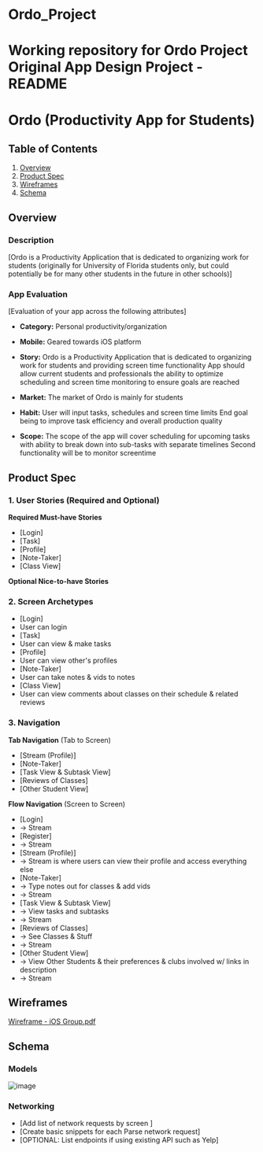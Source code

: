 # Ordo_Project
Working repository for Ordo Project
Original App Design Project - README
===

# Ordo (Productivity App for Students)

## Table of Contents
1. [Overview](#Overview)
1. [Product Spec](#Product-Spec)
1. [Wireframes](#Wireframes)
2. [Schema](#Schema)

## Overview
### Description
[Ordo is a Productivity Application that is dedicated to organizing work for students (originally for University of Florida students only, but could potentially be for many other students in the future in other schools)]

### App Evaluation
[Evaluation of your app across the following attributes]
- **Category:** Personal productivity/organization
- **Mobile:** Geared towards iOS platform
- **Story:** Ordo is a Productivity Application that is dedicated to organizing work for students and providing screen time functionality
             App should allow current students and professionals the ability to optimize scheduling and screen time monitoring to ensure goals are reached

- **Market:** The market of Ordo is mainly for students
- **Habit:** User will input tasks, schedules and screen time limits 
             End goal being to improve task efficiency and overall production quality

- **Scope:** The scope of the app will cover scheduling for upcoming tasks with ability to break down into sub-tasks with separate timelines
             Second functionality will be to monitor screentime


## Product Spec

### 1. User Stories (Required and Optional)

**Required Must-have Stories**

* [Login]
* [Task]
* [Profile]
* [Note-Taker]
* [Class View]

**Optional Nice-to-have Stories**

### 2. Screen Archetypes

* [Login]
* User can login
* [Task]
* User can view & make tasks
* [Profile]
* User can view other's profiles
* [Note-Taker]
* User can take notes & vids to notes
* [Class View]
* User can view comments about classes on their schedule & related reviews

### 3. Navigation

**Tab Navigation** (Tab to Screen)

* [Stream (Profile)]
* [Note-Taker]
* [Task View & Subtask View]
* [Reviews of Classes]
* [Other Student View]

**Flow Navigation** (Screen to Screen)

* [Login]
* -> Stream
* [Register]
* -> Stream
* [Stream (Profile)]
* -> Stream is where users can view their profile and access everything else
* [Note-Taker]
* -> Type notes out for classes & add vids
* -> Stream
* [Task View & Subtask View]
* -> View tasks and subtasks
* -> Stream
* [Reviews of Classes]
* -> See Classes & Stuff
* -> Stream
* [Other Student View]
* -> View Other Students & their preferences & clubs involved w/ links in description
* -> Stream

## Wireframes
[Wireframe - iOS Group.pdf](https://github.com/Ordo-Productivity-App/Ordo/files/7465220/Wireframe.-.iOS.Group.pdf)


## Schema 

### Models

![image](https://user-images.githubusercontent.com/87246107/140680588-30c350dc-b01d-4f06-8b91-9d8e1f0846dd.png)


### Networking
- [Add list of network requests by screen ]
- [Create basic snippets for each Parse network request]
- [OPTIONAL: List endpoints if using existing API such as Yelp]
